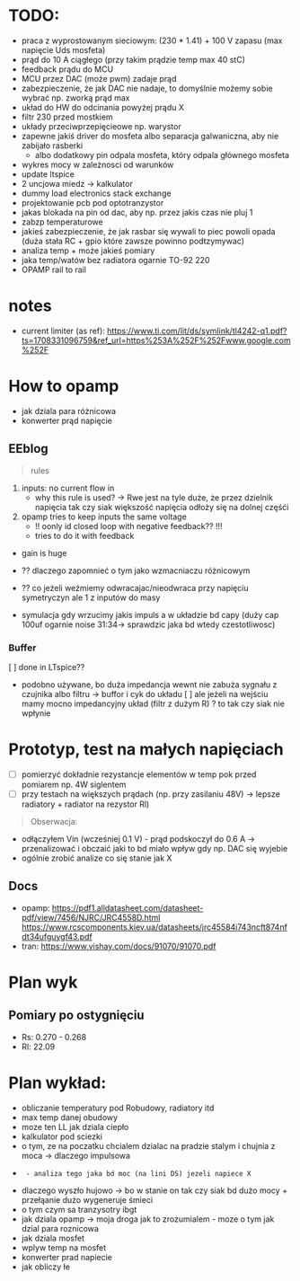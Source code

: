 


# TODO:
-    praca z wyprostowanym sieciowym: (230 * 1.41) + 100 V zapasu (max napięcie Uds mosfeta)
-    prąd do 10 A ciągłego (przy takim prądzie temp max 40 stC)
-    feedback prądu do MCU
-    MCU przez DAC (może pwm) zadaje prąd
-    zabezpieczenie, że jak DAC nie nadaje, to domyślnie możemy sobie wybrać np. zworką prąd max
-    układ do HW do odcinania powyżej prądu X
-    filtr 230 przed mostkiem
-    układy przeciwprzepięcieowe np. warystor
-    zapewne jakiś driver do mosfeta albo separacja galwaniczna, aby nie zabijało rasberki
     - albo dodatkowy pin odpala mosfeta, który odpala głównego mosfeta
- wykres mocy w zależnosci od warunków 
- update ltspice
- 2 uncjowa miedz -> kalkulator 
- dummy load electronics stack exchange
- projektowanie pcb pod optotranzystor 
- jakas blokada na pin od dac, aby np. przez jakis czas nie pluj 1
- zabzp temperaturowe 
- jakieś zabezpieczenie, że jak rasbar się wywali to piec powoli opada (duża stała RC + gpio które zawsze powinno podtzymywac)
- analiza temp + może jakieś pomiary
- jaka temp/watów bez radiatora ogarnie TO-92 220
- OPAMP rail to rail


# notes 

- current limiter (as ref): https://www.ti.com/lit/ds/symlink/tl4242-q1.pdf?ts=1708331096759&ref_url=https%253A%252F%252Fwww.google.com%252F 




# How to opamp
- jak dziala para różnicowa 
- konwerter prąd napięcie 


## EEblog 
> rules

1. inputs: no current flow in 
    - why this rule is used? -> Rwe jest na tyle duże, że przez dzielnik napięcia tak czy siak większość napięcia odłoży się na dolnej częśći
2. opamp tries to keep inputs the same voltage
    - !! oonly id closed loop with negative feedback?? !!! 
    - tries to do it with feedback 
* gain is huge


- ?? dlaczego zapomnieć o tym jako wzmacniaczu różnicowym

- ?? co jeżeli weźmiemy odwracajac/nieodwraca przy napięciu symetryczyn ale 1 z inputów do masy

- symulacja gdy wrzucimy jakis impuls a w układzie bd capy  (duży cap 100uf ogarnie noise  31:34-> sprawdzic jaka bd wtedy czestotliwosc)

### Buffer 
[ ] done in LTspice?? 
- podobno używane, bo duża impedancja wewnt nie zabuża sygnału z czujnika albo filtru -> buffor i cyk do układu
[ ] ale jeżeli na wejściu mamy mocno impedancyjny układ (filtr z dużym R) ? to tak czy siak nie wpłynie




# Prototyp, test na małych napięciach 
- [ ] pomierzyć dokładnie rezystancje elementów w temp pok przed pomiarem np. 4W siglentem 
- [ ] przy testach na większych prądach (np. przy zasilaniu 48V) -> lepsze radiatory + radiator na rezystor Rl)

> Obserwacja: 
- odłączyłem Vin (wcześniej 0.1 V) - prąd podskoczył do 0.6 A -> przenalizować i obczaić jaki to bd miało wpływ gdy np. DAC się wyjebie 
- ogólnie zrobić analize co się stanie jak X 



## Docs 
- opamp: https://pdf1.alldatasheet.com/datasheet-pdf/view/7456/NJRC/JRC4558D.html   https://www.rcscomponents.kiev.ua/datasheets/jrc45584i743ncft874nfdt34ufguygf43.pdf
- tran: https://www.vishay.com/docs/91070/91070.pdf 


# Plan wyk

## Pomiary po ostygnięciu 
- Rs: 0.270 - 0.268
- Rl: 22.09



# Plan wykład:
- obliczanie temperatury pod Robudowy, radiatory itd
- max temp danej obudowy
- moze ten LL jak dziala ciepło
- kalkulator pod sciezki
- o tym, ze na poczatku chcialem dzialac na pradzie stalym i chujnia z moca -> dlaczego impulsowa
-      - analiza tego jaka bd moc (na lini DS) jezeli napiece X
-  dlaczego wyszło hujowo -> bo w stanie on tak czy siak bd dużo mocy + przełąanie dużo wygeneruje śmieci
- o tym czym sa tranzysotry ibgt
- jak dziala opamp -> moja droga jak to zrozumialem
       - moze o tym jak dzial para roznicowa
- jak dziala mosfet
- wplyw temp na mosfet
- konwerter prad napiecie
- jak obliczy łe
